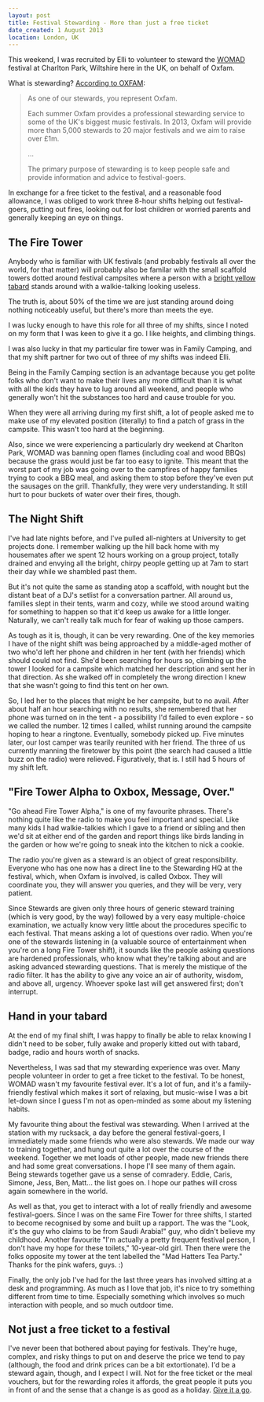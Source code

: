 ```yaml
---
layout: post
title: Festival Stewarding - More than just a free ticket
date_created: 1 August 2013
location: London, UK
---
```


This weekend, I was recruited by Elli to volunteer to steward the [WOMAD](http://womad.org/) festival at Charlton Park, Wiltshire here in the UK, on behalf of Oxfam.

What is stewarding? [According to OXFAM](http://www.oxfam.org.uk/stewarding):

> As one of our stewards, you represent Oxfam.
> 
> Each summer Oxfam provides a professional stewarding service to some of the UK's biggest music festivals. In 2013, Oxfam will provide more than 5,000 stewards to 20 major festivals and we aim to raise over £1m.
> 
> ...
> 
> The primary purpose of stewarding is to keep people safe and provide information and advice to festival-goers.

In exchange for a free ticket to the festival, and a reasonable food allowance, I was obliged to work three 8-hour shifts helping out festival-goers, putting out fires, looking out for lost children or worried parents and generally keeping an eye on things.

## The Fire Tower

Anybody who is familiar with UK festivals (and probably festivals all over the world, for that matter) will probably also be familar with the small scaffold towers dotted around festival campsites where a person with a [bright yellow tabard](https://www.google.co.uk/search?q=bright+yellow+tabard&um=1&ie=UTF-8&hl=en&tbm=isch) stands around with a walkie-talking looking useless.

The truth is, about 50% of the time we are just standing around doing nothing noticeably useful, but there's more than meets the eye.

I was lucky enough to have this role for all three of my shifts, since I noted on my form that I was keen to give it a go. I like heights, and climbing things.

I was also lucky in that my particular fire tower was in Family Camping, and that my shift partner for two out of three of my shifts was indeed Elli.

Being in the Family Camping section is an advantage because you get polite folks who don't want to make their lives any more difficult than it is what with all the kids they have to lug around all weekend, and people who generally won't hit the substances too hard and cause trouble for you.

When they were all arriving during my first shift, a lot of people asked me to make use of my elevated position (literally) to find a patch of grass in the campsite. This wasn't too hard at the beginning.

Also, since we were experiencing a particularly dry weekend at Charlton Park, WOMAD was banning open flames (including coal and wood BBQs) because the grass would just be far too easy to ignite. This meant that the worst part of my job was going over to the campfires of happy families trying to cook a BBQ meal, and asking them to stop before they've even put the sausages on the grill. Thankfully, they were very understanding. It still hurt to pour buckets of water over their fires, though.

## The Night Shift

I've had late nights before, and I've pulled all-nighters at University to get projects done. I remember walking up the hill back home with my housemates after we spent 12 hours working on a group project, totally drained and envying all the bright, chirpy people getting up at 7am to start their day while we shambled past them.

But it's not quite the same as standing atop a scaffold, with nought but the distant beat of a DJ's setlist for a conversation partner. All around us, families slept in their tents, warm and cozy, while we stood around waiting for something to happen so that it'd keep us awake for a little longer. Naturally, we can't really talk much for fear of waking up those campers.

As tough as it is, though, it can be very rewarding. One of the key memories I have of the night shift was being approached by a middle-aged mother of two who'd left her phone and children in her tent (with her friends) which should could not find. She'd been searching for hours so, climbing up the tower I looked for a campsite which matched her description and sent her in that direction. As she walked off in completely the wrong direction I knew that she wasn't going to find this tent on her own.

So, I led her to the places that might be her campsite, but to no avail. After about half an hour searching with no results, she remembered that her phone was turned on in the tent - a possibility I'd failed to even explore - so we called the number. 12 times I called, whilst running around the campsite hoping to hear a ringtone. Eventually, somebody picked up. Five minutes later, our lost camper was tearily reunited with her friend. The three of us currently manning the firetower by this point (the search had caused a little buzz on the radio) were relieved. Figuratively, that is. I still had 5 hours of my shift left.

## "Fire Tower Alpha to Oxbox, Message, Over."

"Go ahead Fire Tower Alpha," is one of my favourite phrases. There's nothing quite like the radio to make you feel important and special. Like many kids I had walkie-talkies which I gave to a friend or sibling and then we'd sit at either end of the garden and report things like birds landing in the garden or how we're going to sneak into the kitchen to nick a cookie.

The radio you're given as a steward is an object of great responsibility. Everyone who has one now has a direct line to the Stewarding HQ at the festival, which, when Oxfam is involved, is called Oxbox. They will coordinate you, they will answer you queries, and they will be very, very patient.

Since Stewards are given only three hours of generic steward training (which is very good, by the way) followed by a very easy multiple-choice examination, we actually know very little about the procedures specific to each festival. That means asking a lot of questions over radio. When you're one of the stewards listening in (a valuable source of entertainment when you're on a long Fire Tower shift), it sounds like the people asking questions are hardened professionals, who know what they're talking about and are asking advanced stewarding questions. That is merely the mistique of the radio filter. It has the ability to give any voice an air of authority, wisdom, and above all, urgency. Whoever spoke last will get answered first; don't interrupt.

## Hand in your tabard

At the end of my final shift, I was happy to finally be able to relax knowing I didn't need to be sober, fully awake and properly kitted out with tabard, badge, radio and hours worth of snacks.

Nevertheless, I was sad that my stewarding experience was over. Many people volunteer in order to get a free ticket to the festival. To be honest, WOMAD wasn't my favourite festival ever. It's a lot of fun, and it's a family-friendly festival which makes it sort of relaxing, but music-wise I was a bit let-down since I guess I'm not as open-minded as some about my listening habits.

My favourite thing about the festival was stewarding. When I arrived at the station with my rucksack, a day before the general festival-goers, I immediately made some friends who were also stewards. We made our way to training together, and hung out quite a lot over the course of the weekend. Together we met loads of other people, made new friends there and had some great conversations. I hope I'll see many of them again. Being stewards together gave us a sense of comradery. Eddie, Caris, Simone, Jess, Ben, Matt... the list goes on. I hope our pathes will cross again somewhere in the world.

As well as that, you get to interact with a lot of really friendly and awesome festival-goers. Since I was on the same Fire Tower for three shifts, I started to become recognised by some and built up a rapport. The was the "Look, it's the guy who claims to be from Saudi Arabia!" guy, who didn't believe my childhood. Another favourite "I'm actually a pretty frequent festival person, I don't have my hope for these toilets," 10-year-old girl. Then there were the folks opposite my tower at the tent labelled the "Mad Hatters Tea Party." Thanks for the pink wafers, guys. :)

Finally, the only job I've had for the last three years has involved sitting at a desk and programming. As much as I love that job, it's nice to try something different from time to time. Especially something which involves so much interaction with people, and so much outdoor time.

## Not just a free ticket to a festival

I've never been that bothered about paying for festivals. They're huge, complex, and risky things to put on and deserve the price we tend to pay (although, the food and drink prices can be a bit extortionate). I'd be a steward again, though, and I expect I will. Not for the free ticket or the meal vouchers, but for the rewarding roles it affords, the great people it puts you in front of and the sense that a change is as good as a holiday. [Give it a go](http://www.oxfam.org.uk/stewarding).